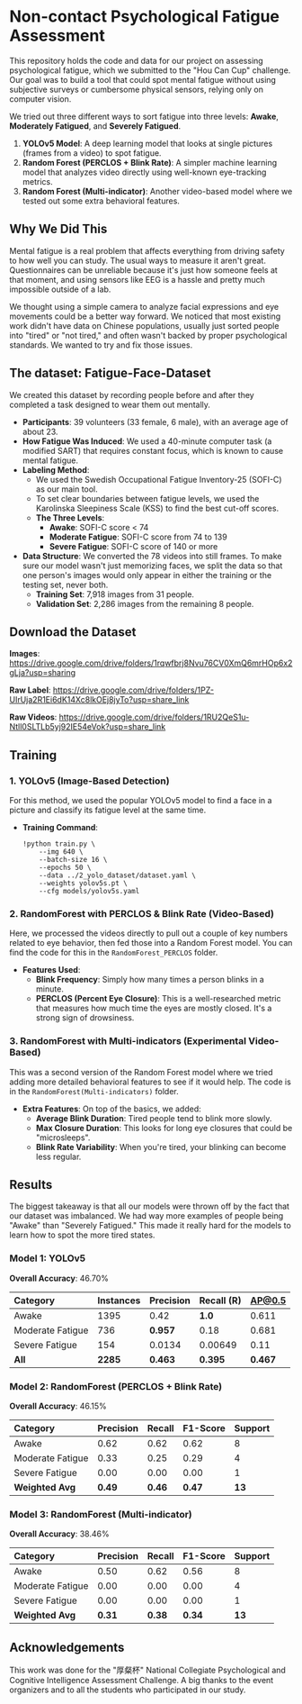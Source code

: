 # Non-contact Psychological Fatigue Assessment

This repository holds the code and data for our project on assessing psychological fatigue, which we submitted to the "Hou Can Cup" challenge. Our goal was to build a tool that could spot mental fatigue without using subjective surveys or cumbersome physical sensors, relying only on computer vision.

We tried out three different ways to sort fatigue into three levels: **Awake**, **Moderately Fatigued**, and **Severely Fatigued**.

1.  **YOLOv5 Model**: A deep learning model that looks at single pictures (frames from a video) to spot fatigue.
2.  **Random Forest (PERCLOS + Blink Rate)**: A simpler machine learning model that analyzes video directly using well-known eye-tracking metrics.
3.  **Random Forest (Multi-indicator)**: Another video-based model where we tested out some extra behavioral features.


## Why We Did This

Mental fatigue is a real problem that affects everything from driving safety to how well you can study. The usual ways to measure it aren't great. Questionnaires can be unreliable because it's just how someone feels at that moment, and using sensors like EEG is a hassle and pretty much impossible outside of a lab.

We thought using a simple camera to analyze facial expressions and eye movements could be a better way forward. We noticed that most existing work didn't have data on Chinese populations, usually just sorted people into "tired" or "not tired," and often wasn't backed by proper psychological standards. We wanted to try and fix those issues.

## The dataset: Fatigue-Face-Dataset

We created this dataset by recording people before and after they completed a task designed to wear them out mentally.

* **Participants**: 39 volunteers (33 female, 6 male), with an average age of about 23.
* **How Fatigue Was Induced**: We used a 40-minute computer task (a modified SART) that requires constant focus, which is known to cause mental fatigue.
* **Labeling Method**:
    * We used the Swedish Occupational Fatigue Inventory-25 (SOFI-C) as our main tool.
    * To set clear boundaries between fatigue levels, we used the Karolinska Sleepiness Scale (KSS) to find the best cut-off scores.
    * **The Three Levels**:
        * **Awake**: SOFI-C score < 74
        * **Moderate Fatigue**: SOFI-C score from 74 to 139
        * **Severe Fatigue**: SOFI-C score of 140 or more
* **Data Structure**: We converted the 78 videos into still frames. To make sure our model wasn't just memorizing faces, we split the data so that one person's images would only appear in either the training or the testing set, never both.
    * **Training Set**: 7,918 images from 31 people.
    * **Validation Set**: 2,286 images from the remaining 8 people.

## Download the Dataset

**Images**: https://drive.google.com/drive/folders/1rqwfbrj8Nvu76CV0XmQ6mrHOp6x2gLja?usp=sharing

**Raw Label**: https://drive.google.com/drive/folders/1PZ-UIrUja2R1Ei6dK14Xc8lkOEj8jyTo?usp=share_link

**Raw Videos**: https://drive.google.com/drive/folders/1RU2QeS1u-Ntll0SLTLb5yj92IE54eVok?usp=share_link

## Training

### 1. YOLOv5 (Image-Based Detection)

For this method, we used the popular YOLOv5 model to find a face in a picture and classify its fatigue level at the same time.

* **Training Command**:
    ```shell
    !python train.py \
        --img 640 \
        --batch-size 16 \
        --epochs 50 \
        --data ../2_yolo_dataset/dataset.yaml \
        --weights yolov5s.pt \
        --cfg models/yolov5s.yaml
    ```

### 2. RandomForest with PERCLOS & Blink Rate (Video-Based)

Here, we processed the videos directly to pull out a couple of key numbers related to eye behavior, then fed those into a Random Forest model. You can find the code for this in the `RandomForest_PERCLOS` folder.

* **Features Used**:
    * **Blink Frequency**: Simply how many times a person blinks in a minute.
    * **PERCLOS (Percent Eye Closure)**: This is a well-researched metric that measures how much time the eyes are mostly closed. It's a strong sign of drowsiness.

### 3. RandomForest with Multi-indicators (Experimental Video-Based)

This was a second version of the Random Forest model where we tried adding more detailed behavioral features to see if it would help. The code is in the `RandomForest(Multi-indicators)` folder.

* **Extra Features**: On top of the basics, we added:
    * **Average Blink Duration**: Tired people tend to blink more slowly.
    * **Max Closure Duration**: This looks for long eye closures that could be "microsleeps".
    * **Blink Rate Variability**: When you're tired, your blinking can become less regular.

## Results

The biggest takeaway is that all our models were thrown off by the fact that our dataset was imbalanced. We had way more examples of people being "Awake" than "Severely Fatigued." This made it really hard for the models to learn how to spot the more tired states.

### Model 1: YOLOv5

**Overall Accuracy**: 46.70%

| Category | Instances | Precision | Recall (R) | AP@0.5 |
| :--- | :--- | :--- | :--- | :--- |
| Awake | 1395 | 0.42 | **1.0** | 0.611 |
| Moderate Fatigue | 736 | **0.957** | 0.18 | 0.681 |
| Severe Fatigue | 154 | 0.0134 | 0.00649 | 0.11 |
| **All** | **2285** | **0.463** | **0.395** | **0.467** |


### Model 2: RandomForest (PERCLOS + Blink Rate)

**Overall Accuracy**: 46.15%

| Category | Precision | Recall | F1-Score | Support |
| :--- | :--- | :--- | :--- | :--- |
| Awake | 0.62 | 0.62 | 0.62 | 8 |
| Moderate Fatigue | 0.33 | 0.25 | 0.29 | 4 |
| Severe Fatigue | 0.00 | 0.00 | 0.00 | 1 |
| **Weighted Avg** | **0.49** | **0.46** | **0.47** | **13** |


### Model 3: RandomForest (Multi-indicator)

**Overall Accuracy**: 38.46%

| Category | Precision | Recall | F1-Score | Support |
| :--- | :--- | :--- | :--- | :--- |
| Awake | 0.50 | 0.62 | 0.56 | 8 |
| Moderate Fatigue | 0.00 | 0.00 | 0.00 | 4 |
| Severe Fatigue | 0.00 | 0.00 | 0.00 | 1 |
| **Weighted Avg** | **0.31** | **0.38** | **0.34** | **13** |


## Acknowledgements

This work was done for the "厚粲杯" National Collegiate Psychological and Cognitive Intelligence Assessment Challenge. A big thanks to the event organizers and to all the students who participated in our study.
